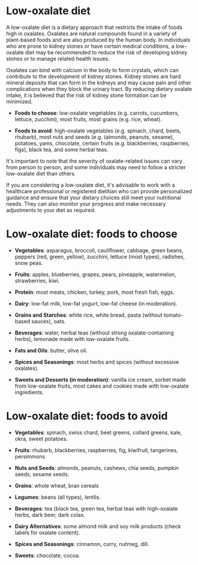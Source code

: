 [//]: # (source: ?)
[//]: # (tags: diets)

# Low-oxalate diet

A low-oxalate diet is a dietary approach that restricts the intake of foods high in oxalates. Oxalates are natural compounds found in a variety of plant-based foods and are also produced by the human body. In individuals who are prone to kidney stones or have certain medical conditions, a low-oxalate diet may be recommended to reduce the risk of developing kidney stones or to manage related health issues.

Oxalates can bind with calcium in the body to form crystals, which can contribute to the development of kidney stones. Kidney stones are hard mineral deposits that can form in the kidneys and may cause pain and other complications when they block the urinary tract. By reducing dietary oxalate intake, it is believed that the risk of kidney stone formation can be minimized.

* **Foods to choose**: low-oxalate vegetables (e.g. carrots, cucumbers, lettuce, zucchini), most fruits, most grains (e.g. rice, wheat).

* **Foods to avoid**: high-oxalate vegetables (e.g. spinach, chard, beets, rhubarb), most nuts and seeds (e.g. (almonds, peanuts, sesame), potatoes, yams, chocolate, certain fruits (e.g. blackberries, raspberries, figs), black tea, and some herbal teas.

It's important to note that the severity of oxalate-related issues can vary from person to person, and some individuals may need to follow a stricter low-oxalate diet than others.

If you are considering a low-oxalate diet, it's advisable to work with a healthcare professional or registered dietitian who can provide personalized guidance and ensure that your dietary choices still meet your nutritional needs. They can also monitor your progress and make necessary adjustments to your diet as required.

# Low-oxalate diet: foods to choose

* **Vegetables**: asparagus, broccoli, cauliflower, cabbage, green beans, peppers (red, green, yellow), zucchini, lettuce (most types), radishes, snow peas.

* **Fruits**: apples, blueberries, grapes, pears, pineapple, watermelon, strawberries, kiwi.

* **Protein**: most meats, chicken, turkey, pork, most fresh fish, eggs.

* **Dairy**: low-fat milk, low-fat yogurt, low-fat cheese (in moderation).

* **Grains and Starches**: white rice, white bread, pasta (without tomato-based sauces), oats.

* **Beverages**: water, herbal teas (without strong oxalate-containing herbs), lemonade made with low-oxalate fruits.

* **Fats and Oils**: butter, olive oil.

* **Spices and Seasonings**: most herbs and spices (without excessive oxalates).

* **Sweets and Desserts (in moderation)**: vanilla ice cream, sorbet made from low-oxalate fruits, most cakes and cookies made with low-oxalate ingredients.

# Low-oxalate diet: foods to avoid

* **Vegetables**: spinach, swiss chard, beet greens, collard greens, kale, okra, sweet potatoes.

* **Fruits**: rhubarb, blackberries, raspberries, fig, kiwifruit, tangerines, persimmons

* **Nuts and Seeds**: almonds, peanuts, cashews, chia seeds, pumpkin seeds, sesame seeds.

* **Grains**: whole wheat, bran cereals

* **Legumes**: beans (all types), lentils.

* **Beverages**: tea (black tea, green tea, herbal teas with high-oxalate herbs, dark beer, dark colas.

* **Dairy Alternatives**: some almond milk and soy milk products (check labels for oxalate content).

* **Spices and Seasonings**: cinnamon, curry, nutmeg, dill.

* **Sweets**: chocolate, cocoa.
